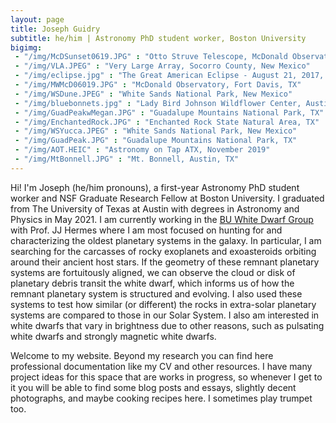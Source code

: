 ```yaml
---
layout: page
title: Joseph Guidry 
subtitle: he/him | Astronomy PhD student worker, Boston University
bigimg:
 - "/img/McDSunset0619.JPG" : "Otto Struve Telescope, McDonald Observatory, Fort Davis, TX"
 - "/img/VLA.JPEG" : "Very Large Array, Socorro County, New Mexico"
 - "/img/eclipse.jpg" : "The Great American Eclipse - August 21, 2017, Johnson City, IL"
 - "/img/MWMcD06019.JPG" : "McDonald Observatory, Fort Davis, TX"
 - "/img/WSDune.JPEG" : "White Sands National Park, New Mexico"
 - "/img/bluebonnets.jpg" : "Lady Bird Johnson Wildflower Center, Austin, TX"
 - "/img/GuadPeakwMegan.JPG" : "Guadalupe Mountains National Park, TX"
 - "/img/EnchantedRock.JPG" : "Enchanted Rock State Natural Area, TX"
 - "/img/WSYucca.JPEG" : "White Sands National Park, New Mexico"
 - "/img/GuadPeak.JPG" : "Guadalupe Mountains National Park, TX"
 - "/img/AOT.HEIC" : "Astronomy on Tap ATX, November 2019"
 - "/img/MtBonnell.JPG" : "Mt. Bonnell, Austin, TX"
---
```


Hi! I'm Joseph (he/him pronouns), a first-year Astronomy PhD student worker and NSF Graduate Research Fellow at Boston University. I graduated from The University of Texas at Austin with degrees in Astronomy and Physics in May 2021. I am currently working in the [BU White Dwarf Group](https://sites.bu.edu/buwd/) with Prof. JJ Hermes where I am most focused on hunting for and characterizing the oldest planetary systems in the galaxy. In particular, I am searching for the carcasses of rocky exoplanets and exoasteroids orbiting around their ancient host stars. If the geometry of these remnant planetary systems are fortuitously aligned, we can observe the cloud or disk of planetary debris transit the white dwarf, which informs us of how the remnant planetary system is structured and evolving. I also used these systems to test how similar (or different) the rocks in extra-solar planetary systems are compared to those in our Solar System. I also am interested in white dwarfs that vary in brightness due to other reasons, such as pulsating white dwarfs and strongly magnetic white dwarfs.
<!-- so I am currently appluing to astronomy PhD programs with anticipated start in fall 2021 so I can fulfull my childhood dream of becoming a professor of astornomy. In particular, I aspire to become what I call a twenty-first century astronomer: an astronomer who works to dismantle the oppressive and meritocratic structures of the Academy in order to make our discipline truly accessible, equitable, and supportive of Black and Indigenous astronomers especially. I also seek to abolish the imperialist tradition of Western Astronomy, astrocolonialism, in the name of Indigenous liberation. In terms of astronomical reserach, my current interests lie in discovering and characterizing white dwarf stars, particularly pulsating ZZ Cetis and white dwarfs that harbor dusty, metal-rich debris. In fact, in our paper [Guidry et al. (submitted, arXiv:2012.00035)](https://arxiv.org/abs/2012.00035), we potentially more than tripled the known number of these systems from 2 to 5! In graduate school, I intend to pursue these interests by combing through big data transient sky surveys like the Zwicky Transient Facility and follow-up interesting objects at the telescope with photometry and spectroscopy (I love observing!!!). -->

Welcome to my website. Beyond my research you can find here professional documentation like my CV and other resources. I have many project ideas for this space that are works in progress, so whenever I get to it you will be able to find some blog posts and essays, slightly decent photographs, and maybe cooking recipes here. I sometimes play trumpet too.

<!-- ### My story

<!-- I was born in New Orleans, but quickly moved to Nacogdoches, TX, where I lived until I came to Austin, and then back to Nac cause COVID :/ I like astronomy. I have spent the entirety of my undergraduate career studying variable white dwarfs, but in general I'm really interested in all time domain astrophysics. High z stuff seems pretty cool too. Whatever I end up working in graduate schoole (*fingers crossed*), hopefully you'll see the fruits those endeavors reap in my repositories and in sci-comm in the near future. I have plans, I promise. -->

